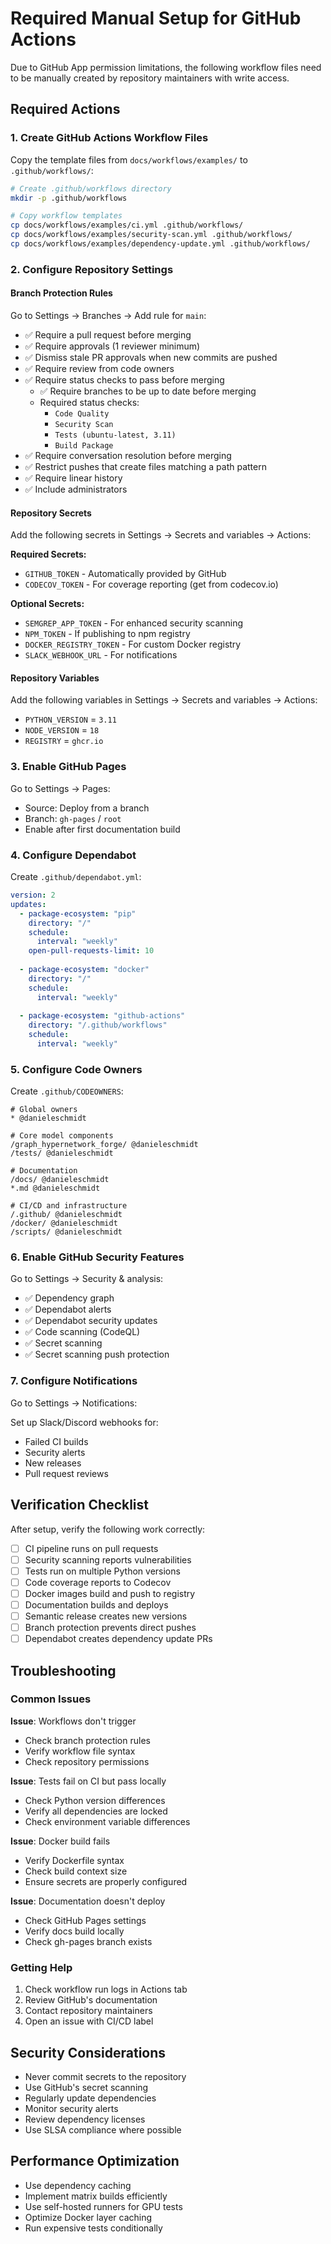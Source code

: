 # Required Manual Setup for GitHub Actions

Due to GitHub App permission limitations, the following workflow files need to be manually created by repository maintainers with write access.

## Required Actions

### 1. Create GitHub Actions Workflow Files

Copy the template files from `docs/workflows/examples/` to `.github/workflows/`:

```bash
# Create .github/workflows directory
mkdir -p .github/workflows

# Copy workflow templates
cp docs/workflows/examples/ci.yml .github/workflows/
cp docs/workflows/examples/security-scan.yml .github/workflows/
cp docs/workflows/examples/dependency-update.yml .github/workflows/
```

### 2. Configure Repository Settings

#### Branch Protection Rules
Go to Settings → Branches → Add rule for `main`:

- ✅ Require a pull request before merging
- ✅ Require approvals (1 reviewer minimum)
- ✅ Dismiss stale PR approvals when new commits are pushed
- ✅ Require review from code owners
- ✅ Require status checks to pass before merging
  - ✅ Require branches to be up to date before merging
  - Required status checks:
    - `Code Quality`
    - `Security Scan`
    - `Tests (ubuntu-latest, 3.11)`
    - `Build Package`
- ✅ Require conversation resolution before merging
- ✅ Restrict pushes that create files matching a path pattern
- ✅ Require linear history
- ✅ Include administrators

#### Repository Secrets
Add the following secrets in Settings → Secrets and variables → Actions:

**Required Secrets:**
- `GITHUB_TOKEN` - Automatically provided by GitHub
- `CODECOV_TOKEN` - For coverage reporting (get from codecov.io)

**Optional Secrets:**
- `SEMGREP_APP_TOKEN` - For enhanced security scanning
- `NPM_TOKEN` - If publishing to npm registry
- `DOCKER_REGISTRY_TOKEN` - For custom Docker registry
- `SLACK_WEBHOOK_URL` - For notifications

#### Repository Variables
Add the following variables in Settings → Secrets and variables → Actions:

- `PYTHON_VERSION` = `3.11`
- `NODE_VERSION` = `18`
- `REGISTRY` = `ghcr.io`

### 3. Enable GitHub Pages

Go to Settings → Pages:
- Source: Deploy from a branch
- Branch: `gh-pages` / `root`
- Enable after first documentation build

### 4. Configure Dependabot

Create `.github/dependabot.yml`:

```yaml
version: 2
updates:
  - package-ecosystem: "pip"
    directory: "/"
    schedule:
      interval: "weekly"
    open-pull-requests-limit: 10
    
  - package-ecosystem: "docker"
    directory: "/"
    schedule:
      interval: "weekly"
      
  - package-ecosystem: "github-actions"
    directory: "/.github/workflows"
    schedule:
      interval: "weekly"
```

### 5. Configure Code Owners

Create `.github/CODEOWNERS`:

```
# Global owners
* @danieleschmidt

# Core model components
/graph_hypernetwork_forge/ @danieleschmidt
/tests/ @danieleschmidt

# Documentation
/docs/ @danieleschmidt
*.md @danieleschmidt

# CI/CD and infrastructure
/.github/ @danieleschmidt
/docker/ @danieleschmidt
/scripts/ @danieleschmidt
```

### 6. Enable GitHub Security Features

Go to Settings → Security & analysis:

- ✅ Dependency graph
- ✅ Dependabot alerts
- ✅ Dependabot security updates
- ✅ Code scanning (CodeQL)
- ✅ Secret scanning
- ✅ Secret scanning push protection

### 7. Configure Notifications

Go to Settings → Notifications:

Set up Slack/Discord webhooks for:
- Failed CI builds
- Security alerts
- New releases
- Pull request reviews

## Verification Checklist

After setup, verify the following work correctly:

- [ ] CI pipeline runs on pull requests
- [ ] Security scanning reports vulnerabilities
- [ ] Tests run on multiple Python versions
- [ ] Code coverage reports to Codecov
- [ ] Docker images build and push to registry
- [ ] Documentation builds and deploys
- [ ] Semantic release creates new versions
- [ ] Branch protection prevents direct pushes
- [ ] Dependabot creates dependency update PRs

## Troubleshooting

### Common Issues

**Issue**: Workflows don't trigger
- Check branch protection rules
- Verify workflow file syntax
- Check repository permissions

**Issue**: Tests fail on CI but pass locally
- Check Python version differences
- Verify all dependencies are locked
- Check environment variable differences

**Issue**: Docker build fails
- Verify Dockerfile syntax
- Check build context size
- Ensure secrets are properly configured

**Issue**: Documentation doesn't deploy
- Check GitHub Pages settings
- Verify docs build locally
- Check gh-pages branch exists

### Getting Help

1. Check workflow run logs in Actions tab
2. Review GitHub's documentation
3. Contact repository maintainers
4. Open an issue with CI/CD label

## Security Considerations

- Never commit secrets to the repository
- Use GitHub's secret scanning
- Regularly update dependencies
- Monitor security alerts
- Review dependency licenses
- Use SLSA compliance where possible

## Performance Optimization

- Use dependency caching
- Implement matrix builds efficiently
- Use self-hosted runners for GPU tests
- Optimize Docker layer caching
- Run expensive tests conditionally